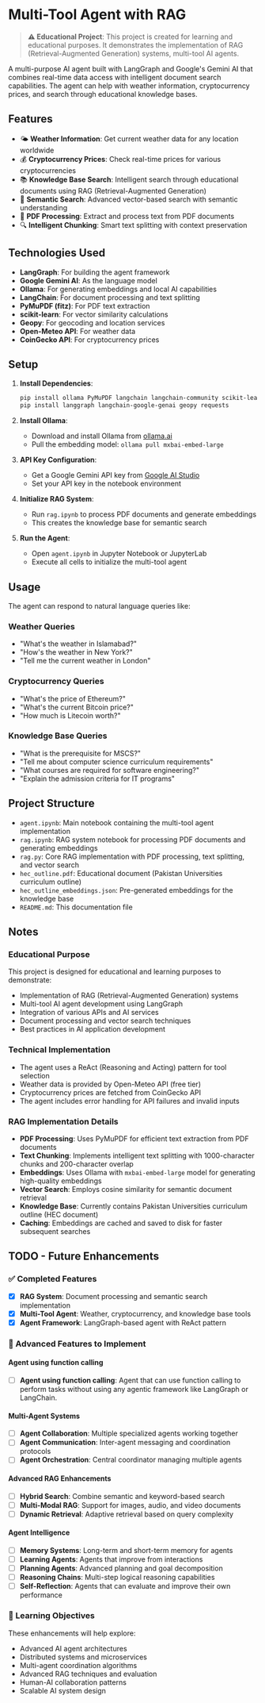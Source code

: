 # Multi-Tool Agent with RAG

> **⚠️ Educational Project**: This project is created for learning and educational purposes. It demonstrates the implementation of RAG (Retrieval-Augmented Generation) systems, multi-tool AI agents.

A multi-purpose AI agent built with LangGraph and Google's Gemini AI that combines real-time data access with intelligent document search capabilities. The agent can help with weather information, cryptocurrency prices, and search through educational knowledge bases.

## Features

- 🌤️ **Weather Information**: Get current weather data for any location worldwide
- 💰 **Cryptocurrency Prices**: Check real-time prices for various cryptocurrencies
- 📚 **Knowledge Base Search**: Intelligent search through educational documents using RAG (Retrieval-Augmented Generation)
- 🧠 **Semantic Search**: Advanced vector-based search with semantic understanding
- 📄 **PDF Processing**: Extract and process text from PDF documents
- 🔍 **Intelligent Chunking**: Smart text splitting with context preservation

## Technologies Used

- **LangGraph**: For building the agent framework
- **Google Gemini AI**: As the language model
- **Ollama**: For generating embeddings and local AI capabilities
- **LangChain**: For document processing and text splitting
- **PyMuPDF (fitz)**: For PDF text extraction
- **scikit-learn**: For vector similarity calculations
- **Geopy**: For geocoding and location services
- **Open-Meteo API**: For weather data
- **CoinGecko API**: For cryptocurrency prices

## Setup

1. **Install Dependencies**:
   ```bash
   pip install ollama PyMuPDF langchain langchain-community scikit-learn
   pip install langgraph langchain-google-genai geopy requests
   ```

2. **Install Ollama**:
   - Download and install Ollama from [ollama.ai](https://ollama.ai)
   - Pull the embedding model: `ollama pull mxbai-embed-large`

3. **API Key Configuration**:
   - Get a Google Gemini API key from [Google AI Studio](https://makersuite.google.com/app/apikey)
   - Set your API key in the notebook environment

4. **Initialize RAG System**:
   - Run `rag.ipynb` to process PDF documents and generate embeddings
   - This creates the knowledge base for semantic search

5. **Run the Agent**:
   - Open `agent.ipynb` in Jupyter Notebook or JupyterLab
   - Execute all cells to initialize the multi-tool agent

## Usage

The agent can respond to natural language queries like:

### Weather Queries
- "What's the weather in Islamabad?"
- "How's the weather in New York?"
- "Tell me the current weather in London"

### Cryptocurrency Queries
- "What's the price of Ethereum?"
- "What's the current Bitcoin price?"
- "How much is Litecoin worth?"

### Knowledge Base Queries
- "What is the prerequisite for MSCS?"
- "Tell me about computer science curriculum requirements"
- "What courses are required for software engineering?"
- "Explain the admission criteria for IT programs"

## Project Structure

- `agent.ipynb`: Main notebook containing the multi-tool agent implementation
- `rag.ipynb`: RAG system notebook for processing PDF documents and generating embeddings
- `rag.py`: Core RAG implementation with PDF processing, text splitting, and vector search
- `hec_outline.pdf`: Educational document (Pakistan Universities curriculum outline)
- `hec_outline_embeddings.json`: Pre-generated embeddings for the knowledge base
- `README.md`: This documentation file

## Notes

### Educational Purpose
This project is designed for educational and learning purposes to demonstrate:
- Implementation of RAG (Retrieval-Augmented Generation) systems
- Multi-tool AI agent development using LangGraph
- Integration of various APIs and AI services
- Document processing and vector search techniques
- Best practices in AI application development

### Technical Implementation
- The agent uses a ReAct (Reasoning and Acting) pattern for tool selection
- Weather data is provided by Open-Meteo API (free tier)
- Cryptocurrency prices are fetched from CoinGecko API
- The agent includes error handling for API failures and invalid inputs

### RAG Implementation Details

- **PDF Processing**: Uses PyMuPDF for efficient text extraction from PDF documents
- **Text Chunking**: Implements intelligent text splitting with 1000-character chunks and 200-character overlap
- **Embeddings**: Uses Ollama with `mxbai-embed-large` model for generating high-quality embeddings
- **Vector Search**: Employs cosine similarity for semantic document retrieval
- **Knowledge Base**: Currently contains Pakistan Universities curriculum outline (HEC document)
- **Caching**: Embeddings are cached and saved to disk for faster subsequent searches

## TODO - Future Enhancements

### ✅ Completed Features
- [x] **RAG System**: Document processing and semantic search implementation
- [x] **Multi-Tool Agent**: Weather, cryptocurrency, and knowledge base tools
- [x] **Agent Framework**: LangGraph-based agent with ReAct pattern

### 🚀 Advanced Features to Implement
#### Agent using function calling
- [ ] **Agent using function calling**: Agent that can use function calling to perform tasks without using any agentic framework like LangGraph or LangChain.

#### Multi-Agent Systems
- [ ] **Agent Collaboration**: Multiple specialized agents working together
- [ ] **Agent Communication**: Inter-agent messaging and coordination protocols
- [ ] **Agent Orchestration**: Central coordinator managing multiple agents

#### Advanced RAG Enhancements
- [ ] **Hybrid Search**: Combine semantic and keyword-based search
- [ ] **Multi-Modal RAG**: Support for images, audio, and video documents
- [ ] **Dynamic Retrieval**: Adaptive retrieval based on query complexity

#### Agent Intelligence
- [ ] **Memory Systems**: Long-term and short-term memory for agents
- [ ] **Learning Agents**: Agents that improve from interactions
- [ ] **Planning Agents**: Advanced planning and goal decomposition
- [ ] **Reasoning Chains**: Multi-step logical reasoning capabilities
- [ ] **Self-Reflection**: Agents that can evaluate and improve their own performance

### 🎯 Learning Objectives
These enhancements will help explore:
- Advanced AI agent architectures
- Distributed systems and microservices
- Multi-agent coordination algorithms
- Advanced RAG techniques and evaluation
- Human-AI collaboration patterns
- Scalable AI system design
